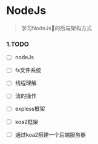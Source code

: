 # NodeJs
> 学习NodeJs的后端架构方式

### 1.TODO
- [ ] nodeJs
- [ ] fs文件系统
- [ ] 线程理解
- [ ] 流的操作
- [ ] expless框架
- [ ] koa2框架
- [ ] 通过koa2搭建一个后端服务器

